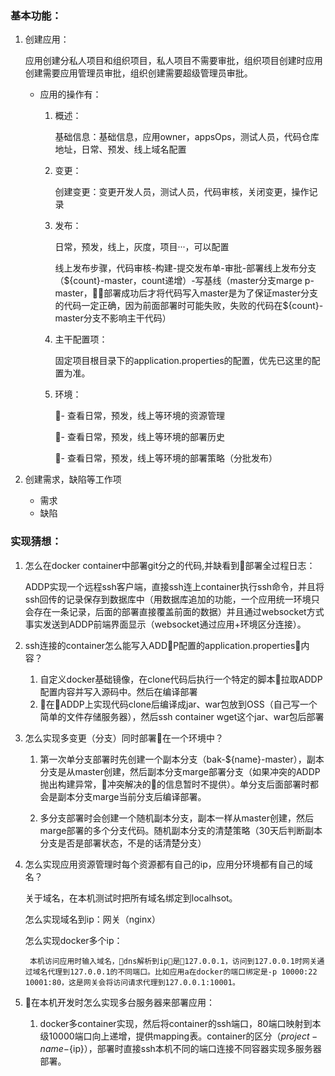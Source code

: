 ### 基本功能：
1. 创建应用：

    应用创建分私人项目和组织项目，私人项目不需要审批，组织项目创建时应用创建需要应用管理员审批，组织创建需要超级管理员审批。

    - 应用的操作有：

        1. 概述：

            基础信息：基础信息，应用owner，appsOps，测试人员，代码仓库地址，日常、预发、线上域名配置
        2. 变更：

            创建变更：变更开发人员，测试人员，代码审核，关闭变更，操作记录
        3. 发布：

            日常，预发，线上，灰度，项目···，可以配置

            线上发布步骤，代码审核-构建-提交发布单-审批-部署线上发布分支（${count}-master，count递增）-写基线（master分支marge p-master，部署成功后才将代码写入master是为了保证master分支的代码一定正确，因为前面部署时可能失败，失败的代码在${count}-master分支不影响主干代码）
        4. 主干配置项：

            固定项目根目录下的application.properties的配置，优先已这里的配置为准。
        5. 环境：

            - 查看日常，预发，线上等环境的资源管理

            - 查看日常，预发，线上等环境的部署历史

            - 查看日常，预发，线上等环境的部署策略（分批发布）
2. 创建需求，缺陷等工作项

    - 需求
    - 缺陷

        
### 实现猜想：
1. 怎么在docker container中部署git分之的代码,并缺看到部署全过程日志：

    ADDP实现一个远程ssh客户端，直接ssh连上container执行ssh命令，并且将ssh回传的记录保存到数据库中（用数据库追加的功能，一个应用统一环境只会存在一条记录，后面的部署直接覆盖前面的数据）并且通过websocket方式事实发送到ADDP前端界面显示（websocket通过应用+环境区分连接）。

2. ssh连接的container怎么能写入ADDP配置的application.properties内容？

    1. 自定义docker基础镜像，在clone代码后执行一个特定的脚本拉取ADDP配置内容并写入源码中。然后在编译部署
    2. 在ADDP上实现代码clone后编译成jar、war包放到OSS（自己写一个简单的文件存储服务器），然后ssh container wget这个jar、war包后部署
3. 怎么实现多变更（分支）同时部署在一个环境中？

    1. 第一次单分支部署时先创建一个副本分支（bak-${name}-master），副本分支是从master创建，然后副本分支marge部署分支（如果冲突的ADDP抛出构建异常，冲突解决的的信息暂时不提供）。单分支后面部署时都会是副本分支marge当前分支后编译部署。

    2. 多分支部署时会创建一个随机副本分支，副本一样从master创建，然后marge部署的多个分支代码。随机副本分支的清楚策略（30天后判断副本分支是否是部署状态，不是的话清楚分支）
4. 怎么实现应用资源管理时每个资源都有自己的ip，应用分环境都有自己的域名？

    关于域名，在本机测试时把所有域名绑定到localhsot。

    怎么实现域名到ip：网关（nginx）

    怎么实现docker多个ip：

        本机访问应用时输入域名，dns解析到ip是127.0.0.1，访问到127.0.0.1时网关通过域名代理到127.0.0.1的不同端口。比如应用a在docker的端口绑定是-p 10000:22 10001:80，这是网关会将访问请求代理到127.0.0.1:10001。

5. 在本机开发时怎么实现多台服务器来部署应用：

    1. docker多container实现，然后将container的ssh端口，80端口映射到本级10000端口向上递增，提供mapping表。container的区分（${project-name}-${ip}），部署时直接ssh本机不同的端口连接不同容器实现多服务器部署。